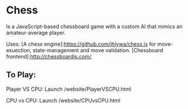 # Chess

Is a JavaScript-based chessboard game with a custom AI that mimics an amateur-average player.

Uses:
[A chess engine]:https://github.com/jhlywa/chess.js for move-exuection, state-management and move validation.
[Chessboard frontend]:http://chessboardjs.com/

## To Play:

Player VS CPU:
Launch /website/PlayerVSCPU.html

CPU vs CPU:
Launch /website/CPUvsCPU.html